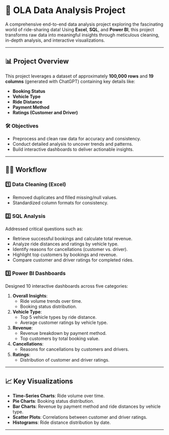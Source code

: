 # 🚗 OLA Data Analysis Project  

A comprehensive end-to-end data analysis project exploring the fascinating world of ride-sharing data! Using **Excel**, **SQL**, and **Power BI**, this project transforms raw data into meaningful insights through meticulous cleaning, in-depth analysis, and interactive visualizations.  

---

## 📊 Project Overview  

This project leverages a dataset of approximately **100,000 rows** and **19 columns** (generated with ChatGPT) containing key details like:  
- **Booking Status**  
- **Vehicle Type**  
- **Ride Distance**  
- **Payment Method**  
- **Ratings (Customer and Driver)**  

### 🛠️ Objectives  
- Preprocess and clean raw data for accuracy and consistency.  
- Conduct detailed analysis to uncover trends and patterns.  
- Build interactive dashboards to deliver actionable insights.  

---

## 🧑‍💻 Workflow  

### 1️⃣ **Data Cleaning (Excel)**  
- Removed duplicates and filled missing/null values.  
- Standardized column formats for consistency.  

### 2️⃣ **SQL Analysis**  
Addressed critical questions such as:  
- Retrieve successful bookings and calculate total revenue.  
- Analyze ride distances and ratings by vehicle type.  
- Identify reasons for cancellations (customer vs. driver).  
- Highlight top customers by bookings and revenue.  
- Compare customer and driver ratings for completed rides.  

### 3️⃣ **Power BI Dashboards**  
Designed 10 interactive dashboards across five categories:  
1. **Overall Insights**:  
   - Ride volume trends over time.  
   - Booking status distribution.  
2. **Vehicle Type**:  
   - Top 5 vehicle types by ride distance.  
   - Average customer ratings by vehicle type.  
3. **Revenue**:  
   - Revenue breakdown by payment method.  
   - Top customers by total booking value.  
4. **Cancellations**:  
   - Reasons for cancellations by customers and drivers.  
5. **Ratings**:  
   - Distribution of customer and driver ratings.  

---

## 📈 Key Visualizations  

- **Time-Series Charts**: Ride volume over time.  
- **Pie Charts**: Booking status distribution.  
- **Bar Charts**: Revenue by payment method and ride distances by vehicle type.  
- **Scatter Plots**: Correlations between customer and driver ratings.  
- **Histograms**: Ride distance distribution by date.  

---

